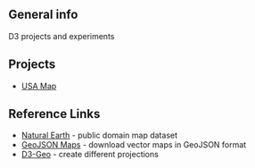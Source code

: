 ## General info

D3 projects and experiments

## Projects

- [USA Map](d3-usa-map/index.js)

## Reference Links

- [Natural Earth](http://naturalearthdata.com/) - public domain map dataset
- [GeoJSON Maps](https://geojson-maps.ash.ms/) - download vector maps in GeoJSON format
- [D3-Geo](https://github.com/d3/d3-geo) - create different projections
